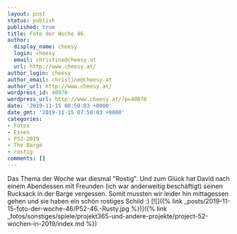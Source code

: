 ```yaml
---
layout: post
status: publish
published: true
title: Foto der Woche 46
author:
  display_name: cheesy
  login: cheesy
  email: christine@cheesy.at
  url: http://www.cheesy.at/
author_login: cheesy
author_email: christine@cheesy.at
author_url: http://www.cheesy.at/
wordpress_id: 40070
wordpress_url: http://www.cheesy.at/?p=40070
date: '2019-11-15 08:50:03 +0000'
date_gmt: '2019-11-15 07:50:03 +0000'
categories:
- Fotos
- Essen
- P52-2019
- The Barge
- rostig
comments: []
---
```

Das Thema der Woche war diesmal "Rostig". Und zum Glück hat David nach einem Abendessen mit Freunden (ich war anderweitig beschäftigt) seinen Rucksack in der Barge vergessen. Somit mussten wir leider hin mittagessen gehen und sie haben ein schön rostiges Schild :)
[![]({% link _posts/2019-11-15-foto-der-woche-46/P52-46.-Rusty.jpg %})]({% link _fotos/sonstiges/spiele/projekt365-und-andere-projekte/project-52-wochen-in-2019/index.md %})
